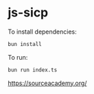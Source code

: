 # js-sicp

To install dependencies:

```bash
bun install
```

To run:

```bash
bun run index.ts
```

https://sourceacademy.org/
